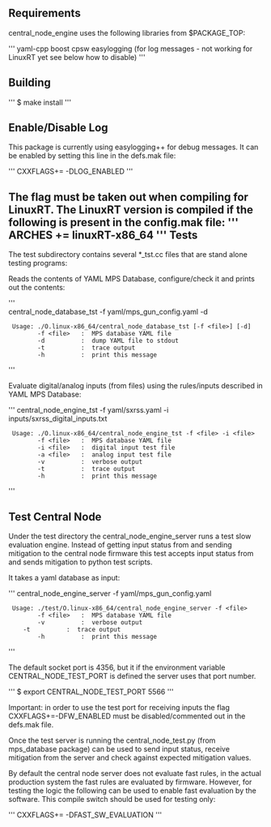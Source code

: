 Requirements
------------

central_node_engine uses the following libraries from $PACKAGE_TOP:

'''
  yaml-cpp
  boost
  cpsw
  easylogging (for log messages - not working for LinuxRT yet see below how to disable)
'''

Building
--------

'''
$ make install
'''

Enable/Disable Log
------------------

This package is currently using easylogging++ for debug messages. It can be enabled by setting this line in the defs.mak file:

'''
     CXXFLAGS+= -DLOG_ENABLED
'''

The flag must be taken out when compiling for LinuxRT. The LinuxRT version is compiled if the following is present in the config.mak file:
'''
    ARCHES += linuxRT-x86_64
'''
Tests
-----

The test subdirectory contains several *_tst.cc files that are stand alone testing programs:

Reads the contents of YAML MPS Database, configure/check it and prints out the contents:

'''     
     central_node_database_tst -f yaml/mps_gun_config.yaml -d

     Usage: ./O.linux-x86_64/central_node_database_tst [-f <file>] [-d]
       	    -f <file>   :  MPS database YAML file
       	    -d          :  dump YAML file to stdout
       	    -t          :  trace output
       	    -h          :  print this message
'''

Evaluate digital/analog inputs (from files) using the rules/inputs described in YAML MPS Database:

'''
     central_node_engine_tst -f yaml/sxrss.yaml  -i inputs/sxrss_digital_inputs.txt

     Usage: ./O.linux-x86_64/central_node_engine_tst -f <file> -i <file>
            -f <file>   :  MPS database YAML file
       	    -i <file>   :  digital input test file
       	    -a <file>   :  analog input test file
       	    -v          :  verbose output
       	    -t          :  trace output
       	    -h          :  print this message
'''

Test Central Node
-----------------

Under the test directory the central_node_engine_server runs a test slow evaluation engine.
Instead of getting input status from and sending mitigation to the central node firmware this
test accepts input status from and sends mitigation to python test scripts.

It takes a yaml database as input:

'''
     central_node_engine_server -f yaml/mps_gun_config.yaml

     Usage: ./test/O.linux-x86_64/central_node_engine_server -f <file>
            -f <file>   :  MPS database YAML file
     	    -v          :  verbose output
	    -t          :  trace output
            -h          :  print this message
'''

The default socket port is 4356, but it if the environment variable CENTRAL_NODE_TEST_PORT is
defined the server uses that port number.

'''
	$ export CENTRAL_NODE_TEST_PORT 5566
'''

Important: in order to use the test port for receiving inputs the flag CXXFLAGS+=-DFW_ENABLED must 
be disabled/commented out in the defs.mak file.

Once the test server is running the central_node_test.py (from mps_database package) can be used to send 
input status, receive mitigation from the server and check against expected mitigation values.

By default the central node server does not evaluate fast rules, in the actual production system the
fast rules are evaluated by firmware. However, for testing the logic the following can be used to
enable fast evaluation by the software. This compile switch should be used for testing only:

'''
CXXFLAGS+= -DFAST_SW_EVALUATION
'''